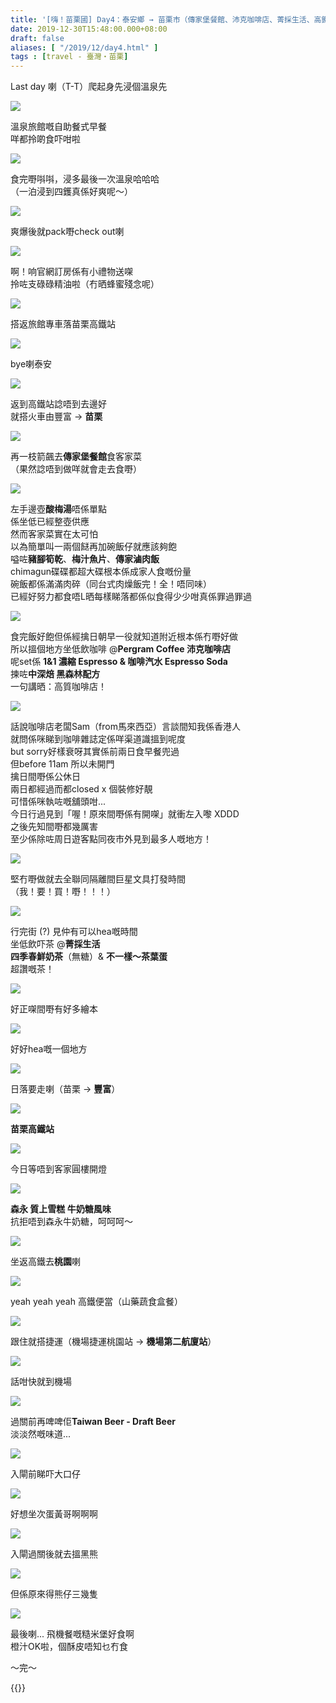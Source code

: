 ```yaml
---
title: '[嗨！苗栗國] Day4：泰安鄉 → 苗栗市（傳家堡餐館、沛克咖啡店、菁採生活、高鐵便當）'
date: 2019-12-30T15:48:00.000+08:00
draft: false
aliases: [ "/2019/12/day4.html" ]
tags : [travel - 臺灣・苗栗]
---
```


Last day 喇（T-T）爬起身先浸個溫泉先  

![](/images/miaoli4z1.jpg)

溫泉旅館嘅自助餐式早餐  
咩都拎啲食吓咁啦  

![](/images/miaoli4z2.jpg)

食完嘢唞唞，浸多最後一次溫泉哈哈哈  
（一泊浸到四鑊真係好爽呢～）  

![](/images/miaoli4z3.jpg)

爽爆後就pack嘢check out喇  

![](/images/miaoli4z4.jpg)

啊！响官網訂房係有小禮物送㗎  
拎咗支碌碌精油啦（冇晒蜂蜜殘念呢）  

![](/images/miaoli4z5.jpg)

搭返旅館專車落苗栗高鐵站  

![](/images/miaoli4z6.jpg)

bye喇泰安  

![](/images/miaoli4z7.jpg)

返到高鐵站諗唔到去邊好  
就搭火車由豐富 → **苗栗**  

![](/images/miaoli4z8.jpg)

再一枝箭飆去**傳家堡餐館**食客家菜  
（果然諗唔到做咩就會走去食嘢）  

![](/images/miaoli4z9.jpg)

左手邊壺**酸梅湯**唔係單點  
係坐低已經整壺供應  
然而客家菜實在太可怕  
以為簡單叫一兩個餸再加碗飯仔就應該夠飽  
嗌咗**豬腳筍乾**、**梅汁魚片**、**傳家滷肉飯**  
chimagun碟碟都超大碟根本係成家人食嘅份量  
碗飯都係滿滿肉碎（同台式肉燥飯完！全！唔同味）  
已經好努力都食唔L晒每樣睇落都係似食得少少咁真係罪過罪過  

![](/images/miaoli4z10.jpg)

食完飯好飽但係經擒日朝早一役就知道附近根本係冇嘢好做  
所以搵個地方坐低飲咖啡 @**Pergram Coffee 沛克咖啡店**  
呢set係 **1&1 濃縮 Espresso & 咖啡汽水 Espresso Soda**  
揀咗**中深焙 黑森林配方**  
一句講晒：高質咖啡店！  

![](/images/miaoli4z11.jpg)

話說咖啡店老闆Sam（from馬來西亞）言談間知我係香港人  
就問係咪睇到咖啡雜誌定係咩渠道識搵到呢度  
but sorry好樣衰呀其實係前兩日食早餐兜過  
但before 11am 所以未開門  
擒日間嘢係公休日  
兩日都經過而都closed x 個裝修好靚  
可惜係咪執咗嘅舖頭咁...  
今日行過見到「喔！原來間嘢係有開㗎」就衝左入嚟 XDDD  
之後先知間嘢都幾厲害  
至少係除咗周日遊客點同夜市外見到最多人嘅地方！  

![](/images/miaoli4z12.jpg)

堅冇嘢做就去全聯同隔離間巨星文具打發時間  
（我！要！買！嘢！！！）  

![](/images/miaoli4z13.jpg)

行完街 (?) 見仲有可以hea嘅時間  
坐低飲吓茶 @**菁採生活**  
**四季春鮮奶茶**（無糖）& **不一樣～茶葉蛋**  
超讚嘅茶！  

![](/images/miaoli4z14.jpg)

好正㗎間嘢有好多繪本  

![](/images/miaoli4z15.jpg)

好好hea嘅一個地方  

![](/images/miaoli4z16.jpg)

日落要走喇（苗栗 → **豐富**）  

![](/images/miaoli4z17.jpg)

**苗栗高鐵站**  

![](/images/miaoli4z18.jpg)

今日等唔到客家圓樓開燈  

![](/images/miaoli4z19.jpg)

**森永 質上雪糕 牛奶糖風味**  
抗拒唔到森永牛奶糖，呵呵呵～  

![](/images/miaoli4z20.jpg)

坐返高鐵去**桃園**喇  

![](/images/miaoli4z21.jpg)

yeah yeah yeah 高鐵便當（山藥蔬食盒餐）  

![](/images/miaoli4z22.jpg)

跟住就搭捷運（機場捷運桃園站 → **機場第二航廈站**）  

![](/images/miaoli4z23.jpg)

話咁快就到機場  

![](/images/miaoli4z24.jpg)

過關前再啤啤佢**Taiwan Beer - Draft Beer**  
淡淡然嘅味道...  

![](/images/miaoli4z25.jpg)

入閘前睇吓大口仔  

![](/images/miaoli4z26.jpg)

好想坐次蛋黃哥啊啊啊  

![](/images/miaoli4z27.jpg)

入閘過關後就去搵黑熊  

![](/images/miaoli4z28.jpg)

但係原來得熊仔三幾隻  

![](/images/miaoli4z29.jpg)

最後喇... 飛機餐嘅糙米堡好食啊  
橙汁OK啦，個酥皮唔知乜冇食  
  
  
～完～  
  
  
{{<miaoli>}}
